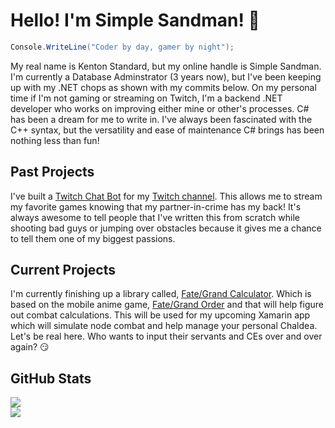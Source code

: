 # Hello! I'm Simple Sandman! 👋
```csharp
Console.WriteLine("Coder by day, gamer by night");
```

My real name is Kenton Standard, but my online handle is Simple Sandman. I'm currently a Database Adminstrator (3 years now), but I've been keeping up with my .NET chops as shown with my commits below. On my personal time if I'm not gaming or streaming on Twitch, I'm a backend .NET developer who works on improving either mine or other's processes. C# has been a dream for me to write in. I've always been fascinated with the C++ syntax, but the versatility and ease of maintenance C# brings has been nothing less than fun!

## Past Projects
I've built a [Twitch Chat Bot](https://github.com/SimpleSandman/TwitchBot) for my [Twitch channel](https://www.twitch.tv/simple_sandman). This allows me to stream my favorite games knowing that my partner-in-crime has my back! It's always awesome to tell people that I've written this from scratch while shooting bad guys or jumping over obstacles because it gives me a chance to tell them one of my biggest passions.

## Current Projects
I'm currently finishing up a library called, [Fate/Grand Calculator](https://github.com/SimpleSandman/FateGrandCalculator). Which is based on the mobile anime game, [Fate/Grand Order](https://fate-go.us/) and that will help figure out combat calculations. This will be used for my upcoming Xamarin app which will simulate node combat and help manage your personal Chaldea. Let's be real here. Who wants to input their servants and CEs over and over again? 😏

## GitHub Stats

<a href="https://github.com/SimpleSandman">
  <img src="https://github-readme-stats.vercel.app/api?username=simplesandman&show_icons=true&theme=dark&hide=contribs" />
</a>
<br/>
<a href="https://github.com/SimpleSandman">
  <img src="https://github-readme-stats.vercel.app/api/top-langs/?username=simplesandman&theme=dark" />
</a>

<!--
**SimpleSandman/simplesandman** is a ✨ _special_ ✨ repository because its `README.md` (this file) appears on your GitHub profile.

Here are some ideas to get you started:

- 🔭 I’m currently working on ...
- 🌱 I’m currently learning ...
- 👯 I’m looking to collaborate on ...
- 🤔 I’m looking for help with ...
- 💬 Ask me about ...
- 📫 How to reach me: ...
- 😄 Pronouns: ...
- ⚡ Fun fact: ...
-->
